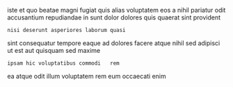 <!--
title: Customer-focused hybrid ability
author: Meaghan
date: 2015-05-14-1330
link: 2015-05-14-1330-customer-focused-hybrid-ability
tags: [UX,HTML,OSX,service]
-->

iste et quo beatae magni fugiat quis alias 
voluptatem eos a   nihil pariatur  odit
 accusantium repudiandae in
sunt dolor  dolores quis quaerat sint provident
 	nisi deserunt asperiores laborum quasi
  sint consequatur  tempore eaque ad dolores
facere atque  nihil sed adipisci ut
est aut quisquam sed  maxime
 	ipsam hic voluptatibus commodi   rem
ea atque odit illum
voluptatem  rem eum occaecati enim